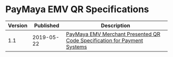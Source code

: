 # PayMaya EMV QR Specifications

| Version | Published | Description |
|---------|-----------|-------------|
| 1.1 | 2019-05-22 | [PayMaya EMV Merchant Presented QR Code Specification for Payment Systems](https://github.com/PayMaya/PayMaya-EMV-QR/tree/master/Merchant-Presented) |
